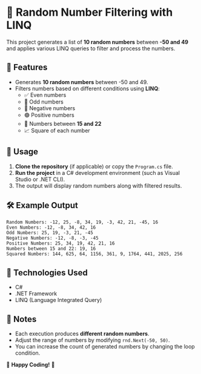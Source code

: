 # 🎲 Random Number Filtering with LINQ

This project generates a list of **10 random numbers** between **-50 and 49** and applies various LINQ queries to filter and process the numbers.

## 📌 Features
- Generates **10 random numbers** between -50 and 49.
- Filters numbers based on different conditions using **LINQ**:
  - ✅ Even numbers
  - 🔢 Odd numbers
  - 🔴 Negative numbers
  - 🟢 Positive numbers
  - 🎯 Numbers between **15 and 22**
  - 📈 Square of each number

## 🚀 Usage

1. **Clone the repository** (if applicable) or copy the `Program.cs` file.
2. **Run the project** in a C# development environment (such as Visual Studio or .NET CLI).
3. The output will display random numbers along with filtered results.

## 🛠 Example Output

```
Random Numbers: -12, 25, -8, 34, 19, -3, 42, 21, -45, 16
Even Numbers: -12, -8, 34, 42, 16
Odd Numbers: 25, 19, -3, 21, -45
Negative Numbers: -12, -8, -3, -45
Positive Numbers: 25, 34, 19, 42, 21, 16
Numbers between 15 and 22: 19, 16
Squared Numbers: 144, 625, 64, 1156, 361, 9, 1764, 441, 2025, 256
```

## 📌 Technologies Used
- C#
- .NET Framework
- LINQ (Language Integrated Query)

## 📝 Notes
- Each execution produces **different random numbers**.
- Adjust the range of numbers by modifying `rnd.Next(-50, 50)`.
- You can increase the count of generated numbers by changing the loop condition.

🔹 **Happy Coding!** 🎉

